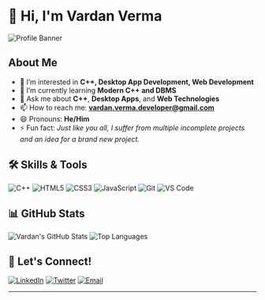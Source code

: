 # 👋 Hi, I'm Vardan Verma

![Profile Banner](https://via.placeholder.com/1200x300?text=Welcome+to+My+GitHub+Profile) <!-- Replace with a custom banner image -->

## About Me
- 👀 I’m interested in **C++, Desktop App Development, Web Development**
- 🌱 I’m currently learning **Modern C++ and DBMS**
- 💬 Ask me about **C++**, **Desktop Apps**, and **Web Technologies**
- 📫 How to reach me: **vardan.verma.developer@gmail.com**
- 😄 Pronouns: **He/Him**
- ⚡ Fun fact: *Just like you all, I suffer from multiple incomplete projects and an idea for a brand new project.*

## 🛠️ Skills & Tools
![C++](https://img.shields.io/badge/-C++-00599C?style=flat-square&logo=c%2B%2B&logoColor=white)
![HTML5](https://img.shields.io/badge/-HTML5-E34F26?style=flat-square&logo=html5&logoColor=white)
![CSS3](https://img.shields.io/badge/-CSS3-1572B6?style=flat-square&logo=css3)
![JavaScript](https://img.shields.io/badge/-JavaScript-F7DF1E?style=flat-square&logo=javascript&logoColor=black)
![Git](https://img.shields.io/badge/-Git-F05032?style=flat-square&logo=git&logoColor=white)
![VS Code](https://img.shields.io/badge/-VS%20Code-007ACC?style=flat-square&logo=visual-studio-code)

## 📊 GitHub Stats
![Vardan's GitHub Stats](https://github-readme-stats.vercel.app/api?username=vardan-developer&show_icons=true&theme=radical)
![Top Languages](https://github-readme-stats.vercel.app/api/top-langs/?username=vardan-developer&layout=compact&theme=radical)

## 🤝 Let's Connect!
[![LinkedIn](https://img.shields.io/badge/-LinkedIn-0077B5?style=flat-square&logo=linkedin&logoColor=white)](https://www.linkedin.com/in/vardanverma/)
[![Twitter](https://img.shields.io/badge/-Twitter-1DA1F2?style=flat-square&logo=twitter&logoColor=white)](https://twitter.com/Vardan__Verma)
[![Email](https://img.shields.io/badge/Email-vardan.verma.developer%40gmail.com-red?style=flat-square&logo=gmail&logoColor=white)](mailto:vardan.verma.developer@gmail.com)

---

